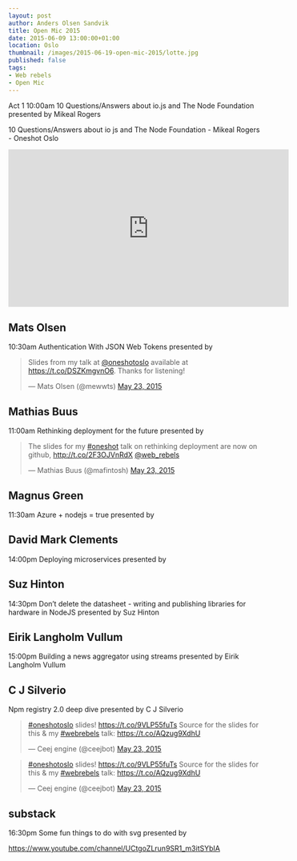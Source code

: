 ```yaml
---
layout: post
author: Anders Olsen Sandvik
title: Open Mic 2015
date: 2015-06-09 13:00:00+01:00
location: Oslo
thumbnail: /images/2015-06-19-open-mic-2015/lotte.jpg
published: false
tags:
- Web rebels
- Open Mic
---
```



Act 1
10:00am 10 Questions/Answers about io.js and The Node Foundation presented by Mikeal Rogers

10 Questions/Answers about io js and The Node Foundation - Mikeal Rogers - Oneshot Oslo

<iframe width="560" height="315" src="https://www.youtube.com/embed/HpOSSZHkdzw" frameborder="0" allowfullscreen></iframe>

## Mats Olsen
10:30am Authentication With JSON Web Tokens presented by

<blockquote class="twitter-tweet" lang="en"><p lang="en" dir="ltr">Slides from my talk at <a href="https://twitter.com/oneshotoslo">@oneshotoslo</a> available at <a href="https://t.co/DSZKmgvnO6">https://t.co/DSZKmgvnO6</a>. Thanks for listening!</p>&mdash; Mats Olsen (@mewwts) <a href="https://twitter.com/mewwts/status/602046156387024896">May 23, 2015</a></blockquote>
<script async src="//platform.twitter.com/widgets.js" charset="utf-8"></script>

## Mathias Buus
11:00am Rethinking deployment for the future presented by

<blockquote class="twitter-tweet" lang="en"><p lang="en" dir="ltr">The slides for my <a href="https://twitter.com/hashtag/oneshot?src=hash">#oneshot</a> talk on rethinking deployment are now on github, <a href="http://t.co/2F3OJVnRdX">http://t.co/2F3OJVnRdX</a> <a href="https://twitter.com/web_rebels">@web_rebels</a></p>&mdash; Mathias Buus (@mafintosh) <a href="https://twitter.com/mafintosh/status/602083046708350976">May 23, 2015</a></blockquote>
<script async src="//platform.twitter.com/widgets.js" charset="utf-8"></script>

## Magnus Green
11:30am Azure + nodejs = true presented by

## David Mark Clements
14:00pm Deploying microservices presented by

## Suz Hinton
14:30pm Don’t delete the datasheet - writing and publishing libraries for hardware in NodeJS presented by Suz Hinton

## Eirik Langholm Vullum
15:00pm Building a news aggregator using streams presented by Eirik Langholm Vullum


## C J Silverio
Npm registry 2.0 deep dive presented by C J Silverio

<blockquote class="twitter-tweet" lang="en"><p lang="en" dir="ltr"><a href="https://twitter.com/hashtag/oneshotoslo?src=hash">#oneshotoslo</a> slides! <a href="https://t.co/9VLP55fuTs">https://t.co/9VLP55fuTs</a>&#10;&#10;Source for the slides for this &amp; my <a href="https://twitter.com/hashtag/webrebels?src=hash">#webrebels</a> talk: <a href="https://t.co/AQzug9XdhU">https://t.co/AQzug9XdhU</a></p>&mdash; Ceej engine (@ceejbot) <a href="https://twitter.com/ceejbot/status/602147988341940225">May 23, 2015</a></blockquote>
<script async src="//platform.twitter.com/widgets.js" charset="utf-8"></script>

<blockquote class="twitter-tweet" lang="en"><p lang="en" dir="ltr"><a href="https://twitter.com/hashtag/oneshotoslo?src=hash">#oneshotoslo</a> slides! <a href="https://t.co/9VLP55fuTs">https://t.co/9VLP55fuTs</a>&#10;&#10;Source for the slides for this &amp; my <a href="https://twitter.com/hashtag/webrebels?src=hash">#webrebels</a> talk: <a href="https://t.co/AQzug9XdhU">https://t.co/AQzug9XdhU</a></p>&mdash; Ceej engine (@ceejbot) <a href="https://twitter.com/ceejbot/status/602147988341940225">May 23, 2015</a></blockquote>
<script async src="//platform.twitter.com/widgets.js" charset="utf-8"></script>

## substack
16:30pm Some fun things to do with svg presented by



https://www.youtube.com/channel/UCtgoZLrun9SR1_m3itSYbIA
